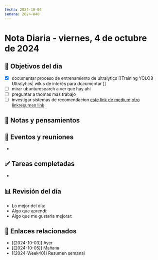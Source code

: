 ```yaml
---
fecha: 2024-10-04
semana: 2024-W40
---
```

# Nota Diaria - viernes, 4 de octubre de 2024


## 🎯 Objetivos del día
- [x] documentar proceso de entrenamiento de ultralytics [[Training YOLO8 Ultralytics| wikis de interés para documentar ]]
- [ ] mirar ubunturesearch a ver que hay ahi
- [ ] preguntar a thomas mas trabajo
- [ ] investigar sistemas de recomendacion [este link de medium](https://towardsdatascience.com/introduction-to-recommender-systems-6c66cf15ada) [otro link](https://towardsdatascience.com/recommender-systems-a-complete-guide-to-machine-learning-models-96d3f94ea748)[resumen link](https://medium.com/@khang.pham.exxact/what-are-recommendation-systems-6bb5036042db) 

## 📝 Notas y pensamientos

## 📅 Eventos y reuniones
- 

## ✅ Tareas completadas
- 

## 📊 Revisión del día
- Lo mejor del día:
- Algo que aprendí:
- Algo que me gustaría mejorar:

## 🔗 Enlaces relacionados
- [[2024-10-03]] Ayer
- [[2024-10-05]] Mañana
- [[2024-Week40]] Resumen semanal
